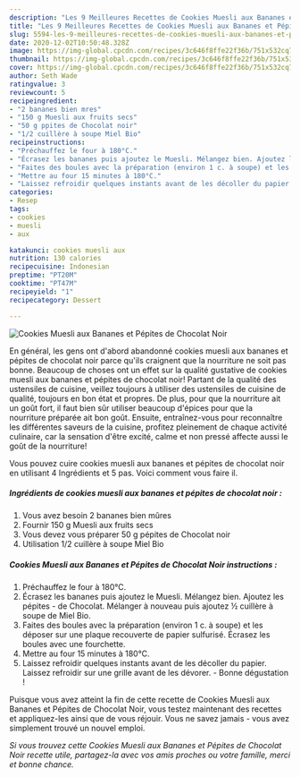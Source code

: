 ```yaml
---
description: "Les 9 Meilleures Recettes de Cookies Muesli aux Bananes et Pépites de Chocolat Noir"
title: "Les 9 Meilleures Recettes de Cookies Muesli aux Bananes et Pépites de Chocolat Noir"
slug: 5594-les-9-meilleures-recettes-de-cookies-muesli-aux-bananes-et-pepites-de-chocolat-noir
date: 2020-12-02T10:50:48.328Z
image: https://img-global.cpcdn.com/recipes/3c646f8ffe22f36b/751x532cq70/cookies-muesli-aux-bananes-et-pepites-de-chocolat-noir-photo-principale-de-la-recette.jpg
thumbnail: https://img-global.cpcdn.com/recipes/3c646f8ffe22f36b/751x532cq70/cookies-muesli-aux-bananes-et-pepites-de-chocolat-noir-photo-principale-de-la-recette.jpg
cover: https://img-global.cpcdn.com/recipes/3c646f8ffe22f36b/751x532cq70/cookies-muesli-aux-bananes-et-pepites-de-chocolat-noir-photo-principale-de-la-recette.jpg
author: Seth Wade
ratingvalue: 3
reviewcount: 5
recipeingredient:
- "2 bananes bien mres"
- "150 g Muesli aux fruits secs"
- "50 g ppites de Chocolat noir"
- "1/2 cuillère à soupe Miel Bio"
recipeinstructions:
- "Préchauffez le four à 180°C."
- "Écrasez les bananes puis ajoutez le Muesli. Mélangez bien. Ajoutez les pépites de Chocolat. Mélanger à nouveau puis ajoutez ½ cuillère à soupe de Miel Bio."
- "Faites des boules avec la préparation (environ 1 c. à soupe) et les déposer sur une plaque recouverte de papier sulfurisé. Écrasez les boules avec une fourchette."
- "Mettre au four 15 minutes à 180°C."
- "Laissez refroidir quelques instants avant de les décoller du papier. Laissez refroidir sur une grille avant de les dévorer. Bonne dégustation !"
categories:
- Resep
tags:
- cookies
- muesli
- aux

katakunci: cookies muesli aux 
nutrition: 130 calories
recipecuisine: Indonesian
preptime: "PT20M"
cooktime: "PT47M"
recipeyield: "1"
recipecategory: Dessert

---
```



![Cookies Muesli aux Bananes et Pépites de Chocolat Noir](https://img-global.cpcdn.com/recipes/3c646f8ffe22f36b/751x532cq70/cookies-muesli-aux-bananes-et-pepites-de-chocolat-noir-photo-principale-de-la-recette.jpg)

En général, les gens ont d'abord abandonné cookies muesli aux bananes et pépites de chocolat noir parce qu'ils craignent que la nourriture ne soit pas bonne. Beaucoup de choses ont un effet sur la qualité gustative de cookies muesli aux bananes et pépites de chocolat noir! Partant de la qualité des ustensiles de cuisine, veillez toujours à utiliser des ustensiles de cuisine de qualité, toujours en bon état et propres. De plus, pour que la nourriture ait un goût fort, il faut bien sûr utiliser beaucoup d'épices pour que la nourriture préparée ait bon goût. Ensuite, entraînez-vous pour reconnaître les différentes saveurs de la cuisine, profitez pleinement de chaque activité culinaire, car la sensation d'être excité, calme et non pressé affecte aussi le goût de la nourriture!

<!--inarticleads1-->

Vous pouvez cuire cookies muesli aux bananes et pépites de chocolat noir en utilisant 4 Ingrédients et 5 pas. Voici comment vous faire il.

##### Ingrédients de cookies muesli aux bananes et pépites de chocolat noir :

1. Vous avez besoin 2 bananes bien mûres
1. Fournir 150 g Muesli aux fruits secs
1. Vous devez vous préparer 50 g pépites de Chocolat noir
1. Utilisation 1/2 cuillère à soupe Miel Bio




<!--inarticleads2-->

##### Cookies Muesli aux Bananes et Pépites de Chocolat Noir instructions :

1. Préchauffez le four à 180°C.
1. Écrasez les bananes puis ajoutez le Muesli. Mélangez bien. Ajoutez les pépites - de Chocolat. Mélanger à nouveau puis ajoutez ½ cuillère à soupe de Miel Bio.
1. Faites des boules avec la préparation (environ 1 c. à soupe) et les déposer sur une plaque recouverte de papier sulfurisé. Écrasez les boules avec une fourchette.
1. Mettre au four 15 minutes à 180°C.
1. Laissez refroidir quelques instants avant de les décoller du papier. Laissez refroidir sur une grille avant de les dévorer. - Bonne dégustation !




<!--inarticleads1-->

<p>
Puisque vous avez atteint la fin de cette recette de Cookies Muesli aux Bananes et Pépites de Chocolat Noir, vous testez maintenant des recettes et appliquez-les ainsi que de vous réjouir. Vous ne savez jamais - vous avez simplement trouvé un nouvel emploi.
</p>

<p>
<i>Si vous trouvez cette Cookies Muesli aux Bananes et Pépites de Chocolat Noir recette utile, partagez-la avec vos amis proches ou votre famille, merci et bonne chance.</i>
</p>
